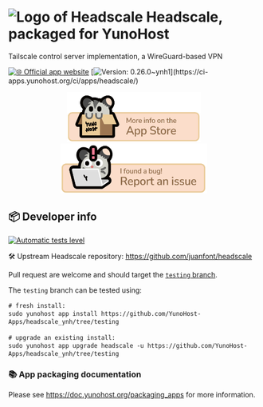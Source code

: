 <!--
N.B.: This README was automatically generated by <https://github.com/YunoHost/apps_tools/blob/main/readme_generator>
It shall NOT be edited by hand.
-->

<h1>
  <img src="https://raw.githubusercontent.com/YunoHost/apps/main/logos/headscale.png" width="32px" alt="Logo of Headscale">
  Headscale, packaged for YunoHost
</h1>

Tailscale control server implementation, a WireGuard-based VPN

[![🌐 Official app website](https://img.shields.io/badge/Official_app_website-darkgreen?style=for-the-badge)](https://headscale.net/)
[![Version: 0.26.0~ynh1](https://img.shields.io/badge/Version-0.26.0~ynh1-rgba(0,150,0,1)?style=for-the-badge)](https://ci-apps.yunohost.org/ci/apps/headscale/)

<div align="center">
<a href="https://apps.yunohost.org/app/headscale"><img height="100px" src="https://github.com/YunoHost/yunohost-artwork/raw/refs/heads/main/badges/neopossum-badges/badge_more_info_on_the_appstore.svg"/></a>
<a href="https://github.com/YunoHost-Apps/headscale_ynh/issues"><img height="100px" src="https://github.com/YunoHost/yunohost-artwork/raw/refs/heads/main/badges/neopossum-badges/badge_report_an_issue.svg"/></a>
</div>

## 📦 Developer info

[![Automatic tests level](https://apps.yunohost.org/badge/cilevel/headscale)](https://ci-apps.yunohost.org/ci/apps/headscale/)

🛠️ Upstream Headscale repository: <https://github.com/juanfont/headscale>

Pull request are welcome and should target the [`testing` branch](https://github.com/YunoHost-Apps/headscale_ynh/tree/testing).

The `testing` branch can be tested using:
```
# fresh install:
sudo yunohost app install https://github.com/YunoHost-Apps/headscale_ynh/tree/testing

# upgrade an existing install:
sudo yunohost app upgrade headscale -u https://github.com/YunoHost-Apps/headscale_ynh/tree/testing
```

### 📚 App packaging documentation

Please see <https://doc.yunohost.org/packaging_apps> for more information.